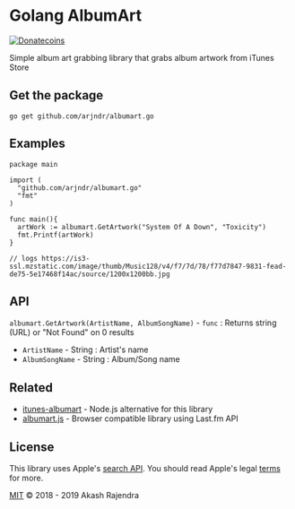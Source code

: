 # Golang AlbumArt
[![Donatecoins](http://donatecoins.org/btc/1HeMeMU2qUFDRZpRQMJ2v27Dw3h3gShJ5b.svg)](http://donatecoins.org/btc/1HeMeMU2qUFDRZpRQMJ2v27Dw3h3gShJ5b)

Simple album art grabbing library that grabs album artwork from iTunes Store

## Get the package
`go get github.com/arjndr/albumart.go`

## Examples

```golang
package main

import (
  "github.com/arjndr/albumart.go"
  "fmt"
)

func main(){
  artWork := albumart.GetArtwork("System Of A Down", "Toxicity")
  fmt.Printf(artWork)
}

// logs https://is3-ssl.mzstatic.com/image/thumb/Music128/v4/f7/7d/78/f77d7847-9831-fead-de75-5e17468f14ac/source/1200x1200bb.jpg
```

## API
`albumart.GetArtwork(ArtistName, AlbumSongName)` - `func` : Returns string (URL) or "Not Found" on 0 results
* `ArtistName` - String : Artist's name
* `AlbumSongName` - String : Album/Song name

## Related
* [itunes-albumart](https://github.com/arjndr/itunes-albumart) - Node.js alternative for this library
* [albumart.js](https://github.com/arjndr/albumart.js) - Browser compatible library using Last.fm API

## License
This library uses Apple's [search API](https://affiliate.itunes.apple.com/resources/documentation/itunes-store-web-service-search-api/). You should read Apple's legal [terms](https://www.apple.com/legal/internet-services/terms/site.html) for more.

[MIT](http://opensource.org/licenses/MIT) &copy; 2018 - 2019 Akash Rajendra
